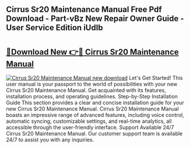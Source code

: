 ## Cirrus Sr20 Maintenance Manual Free Pdf Download - Part-vBz New Repair Owner Guide - User Service Edition iUdIb

# <h2><a href="http://bc41817.oget.top/?id=Cirrus+Sr20+Maintenance+Manual">🔗Download New 👉🔴 Cirrus Sr20 Maintenance Manual</a></h2>

[![Cirrus Sr20 Maintenance Manual new download](https://i.imgur.com/5g1atiW.png)](http://bc41817.oget.top/?id=Cirrus+Sr20+Maintenance+Manual)
Let's Get Started! This user manual is your passport to the world of possibilities with your new Cirrus Sr20 Maintenance Manual. Get acquainted with its features, installation process, and operating guidelines. Step-by-Step Installation Guide This section provides a clear and concise installation guide for your new Cirrus Sr20 Maintenance Manual. Cirrus Sr20 Maintenance Manual boasts an impressive range of advanced features, including voice control, automatic syncing, customizable settings, and real-time analytics, all accessible through the user-friendly interface. Support Available 24/7 Cirrus Sr20 Maintenance Manual. Our customer support team is available 24/7 to assist you with any inquiries.
